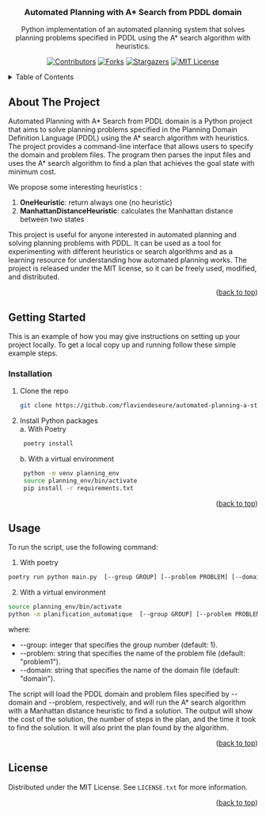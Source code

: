 <a name="readme-top"></a>


<br />
<div align="center">
  <h3 align="center">Automated Planning with A* Search from PDDL domain </h3>
  <p align="center">
    Python implementation of an automated planning system that solves planning problems specified in PDDL using the A* search algorithm with heuristics.
    <br />
     
    
[![Contributors][contributors-shield]][contributors-url]
[![Forks][forks-shield]][forks-url]
[![Stargazers][stars-shield]][stars-url]
[![MIT License][license-shield]][license-url]
    
  </p>
</div>

<details>
  <summary>Table of Contents</summary>
  <ol>
    <li>
      <a href="#about-the-project">About The Project</a>
    </li>
    <li>
      <a href="#getting-started">Getting Started</a>
      <ul>
        <li><a href="#installation">Installation</a></li>
      </ul>
    </li>
    <li><a href="#usage">Usage</a></li>
    <li><a href="#license">License</a></li>
  </ol>
</details>



## About The Project
Automated Planning with A* Search from PDDL domain is a Python project that aims to solve planning problems specified in the Planning Domain Definition Language (PDDL) using the A* search algorithm with heuristics. The project provides a command-line interface that allows users to specify the domain and problem files. The program then parses the input files and uses the A* search algorithm to find a plan that achieves the goal state with minimum cost.

We propose some interesting heuristics :
1. **OneHeuristic**: return always one (no heuristic)
2. **ManhattanDistanceHeuristic**: calculates the Manhattan distance between two states

This project is useful for anyone interested in automated planning and solving planning problems with PDDL. It can be used as a tool for experimenting with different heuristics or search algorithms and as a learning resource for understanding how automated planning works. The project is released under the MIT license, so it can be freely used, modified, and distributed.

<p align="right">(<a href="#readme-top">back to top</a>)</p>


## Getting Started

This is an example of how you may give instructions on setting up your project locally.
To get a local copy up and running follow these simple example steps.

### Installation
1. Clone the repo
   ```sh
   git clone https://github.com/flaviendeseure/automated-planning-a-star-pddl.git
   ```
2. Install Python packages  
   a. With Poetry
   ```sh
    poetry install
    ```
   b. With a virtual environment
   ```sh
    python -m venv planning_env
    source planning_env/bin/activate
    pip install -r requirements.txt
    ```

<p align="right">(<a href="#readme-top">back to top</a>)</p>



## Usage
To run the script, use the following command:

1. With poetry
```sh
poetry run python main.py  [--group GROUP] [--problem PROBLEM] [--domain DOMAIN]
``` 

2. With a virtual environment
```sh
source planning_env/bin/activate
python -m planification_automatique  [--group GROUP] [--problem PROBLEM] [--domain DOMAIN]
```

where:  
- --group: integer that specifies the group number (default: 1).
- --problem: string that specifies the name of the problem file (default: "problem1").
- --domain: string that specifies the name of the domain file (default: "domain").  
  
The script will load the PDDL domain and problem files specified by --domain and --problem, respectively, and will run the A* search algorithm with a Manhattan distance heuristic to find a solution. The output will show the cost of the solution, the number of steps in the plan, and the time it took to find the solution. It will also print the plan found by the algorithm.

<p align="right">(<a href="#readme-top">back to top</a>)</p>


## License
Distributed under the MIT License. See `LICENSE.txt` for more information.

<p align="right">(<a href="#readme-top">back to top</a>)</p>



[contributors-shield]: https://img.shields.io/github/contributors/flaviendeseure/automated-planning-a-star-pddl.svg?style=for-the-badge
[contributors-url]: https://github.com/flaviendeseure/automated-planning-a-star-pddl/graphs/contributors
[forks-shield]: https://img.shields.io/github/forks/flaviendeseure/automated-planning-a-star-pddl.svg?style=for-the-badge
[forks-url]: https://github.com/flaviendeseure/automated-planning-a-star-pddl/network/members
[stars-shield]: https://img.shields.io/github/stars/flaviendeseure/automated-planning-a-star-pddl.svg?style=for-the-badge
[stars-url]: https://github.com/flaviendeseure/automated-planning-a-star-pddl/stargazers
[license-shield]: https://img.shields.io/github/license/flaviendeseure/automated-planning-a-star-pddl.svg?style=for-the-badge
[license-url]: https://github.com/flaviendeseure/automated-planning-a-star-pddl/blob/master/LICENSE.txt